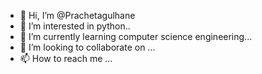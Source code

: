 - 👋 Hi, I’m @Prachetagulhane
- 👀 I’m interested in python..
- 🌱 I’m currently learning computer science engineering...
- 💞️ I’m looking to collaborate on ...
- 📫 How to reach me ...

<!---
Prachetagulhane/Prachetagulhane is a ✨ special ✨ repository because its `README.md` (this file) appears on your GitHub profile.
You can click the Preview link to take a look at your changes.
--->
